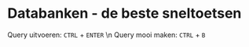 # Databanken - de beste sneltoetsen
Query uitvoeren: ```CTRL``` + ```ENTER```
  \n
Query mooi maken: ```CTRL``` + ```B```
